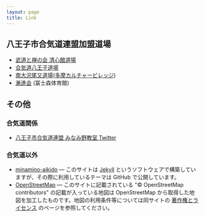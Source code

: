 ```yaml
---
layout: page
title: Link
---
```


## 八王子市合気道連盟加盟道場

* [武道と禅の会 清心館道場](http://www.seishin-kan.com/)
* [合気道八王子道場](http://www.aikido.ne.jp/dojo/detail.php?id=tky01731)
* [南大沢尾又道場](http://urawaomata.com/?page_id=58)([多摩カルチャービレッジ](http://www.culture.gr.jp/detail/tama/index.html))
* [漸進会](http://aikikai.or.jp/search/result_detail.html?lang=JP&id=2038) (冨士森体育館)

## その他

### 合気道関係

* [八王子市合気道連盟 みなみ野教室 Twitter](https://twitter.com/AikidoMinamino)

### 合気道以外

* [minamino-aikido](https://github.com/aikige/minamino-aikido) &mdash; このサイトは [Jekyll](https://jekyllrb.com/) というソフトウェアで構築していますが、その際に利用しているテーマは GitHub で公開しています。
* [OpenStreetMap](https://www.openstreetmap.org/) &mdash; このサイトに記載されている "&copy; OpenStreetMap contributors" の記載が入っている地図は OpenStreetMap から取得した地図を加工したものです。地図の利用条件等については同サイトの [著作権とライセンス](https://www.openstreetmap.org/copyright/ja) のページを参照してください。
